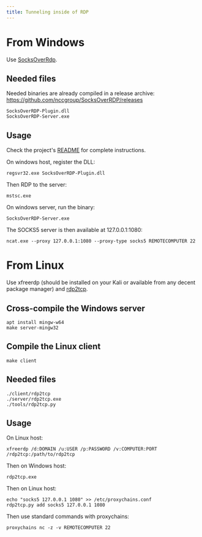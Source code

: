 ```yaml
---
title: Tunneling inside of RDP
---
```


From Windows
============

Use [SocksOverRdp](https://github.com/nccgroup/SocksOverRDP).

Needed files
------------
Needed binaries are already compiled in a release archive: https://github.com/nccgroup/SocksOverRDP/releases
```
SocksOverRDP-Plugin.dll
SocksOverRDP-Server.exe
```

Usage
-----
Check the project's [README](https://github.com/nccgroup/SocksOverRDP) for complete instructions.

On windows host, register the DLL:
```
regsvr32.exe SocksOverRDP-Plugin.dll
```

Then RDP to the server:
```
mstsc.exe
```

On windows server, run the binary:
```
SocksOverRDP-Server.exe
```

The SOCKS5 server is then available at 127.0.0.1:1080:
```
ncat.exe --proxy 127.0.0.1:1080 --proxy-type socks5 REMOTECOMPUTER 22
```

From Linux
==========

Use xfreerdp (should be installed on your Kali or available from any decent package manager) and [rdp2tcp](https://github.com/V-E-O/rdp2tcp).

Cross-compile the Windows server
--------------------------------
```
apt install mingw-w64
make server-mingw32
```

Compile the Linux client
------------------------
```
make client
```

Needed files
------------
```
./client/rdp2tcp
./server/rdp2tcp.exe
./tools/rdp2tcp.py
```

Usage
-----
On Linux host:
```
xfreerdp /d:DOMAIN /u:USER /p:PASSWORD /v:COMPUTER:PORT /rdp2tcp:/path/to/rdp2tcp
```

Then on Windows host:
```
rdp2tcp.exe
```

Then on Linux host:
```
echo "socks5 127.0.0.1 1080" >> /etc/proxychains.conf
rdp2tcp.py add socks5 127.0.0.1 1080
```

Then use standard commands with proxychains:
```
proxychains nc -z -v REMOTECOMPUTER 22
```
